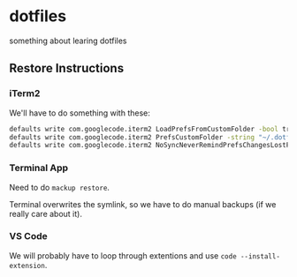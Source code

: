 # dotfiles


something about learing dotfiles

## Restore Instructions

### iTerm2

We'll have to do something with these:
```zsh
defaults write com.googlecode.iterm2 LoadPrefsFromCustomFolder -bool true
defaults write com.googlecode.iterm2 PrefsCustomFolder -string "~/.dotfiles/iterm2"
defaults write com.googlecode.iterm2 NoSyncNeverRemindPrefsChangesLostForFile -bool true
```

### Terminal App

Need to do `mackup restore`.

Terminal overwrites the symlink, so we have to do manual backups (if we really care about it).


### VS Code

We will probably have to loop through extentions and use `code --install-extension`.